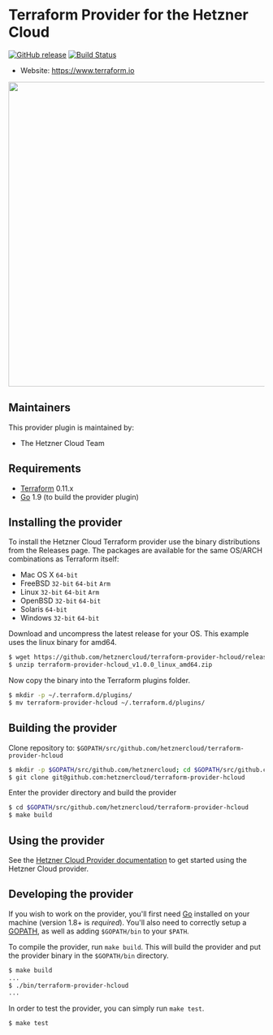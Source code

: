 Terraform Provider for the Hetzner Cloud
==================
[![GitHub release](https://img.shields.io/github/release/hetznercloud/terraform-provider-hcloud.svg)](https://github.com/hetznercloud/terraform-provider-hcloud/releases/latest) [![Build Status](https://travis-ci.org/hetznercloud/terraform-provider-hcloud.svg?branch=master)](https://travis-ci.org/hetznercloud/terraform-provider-hcloud)

- Website: https://www.terraform.io
<img src="https://cdn.rawgit.com/hashicorp/terraform-website/master/content/source/assets/images/logo-hashicorp.svg" width="600px">

Maintainers
-----------

This provider plugin is maintained by:

* The Hetzner Cloud Team

Requirements
------------

-	[Terraform](https://www.terraform.io/downloads.html) 0.11.x
-	[Go](https://golang.org/doc/install) 1.9 (to build the provider plugin)

Installing the provider
---------------------
To install the Hetzner Cloud Terraform provider use the binary distributions from the Releases page. The packages are available for the same OS/ARCH combinations as Terraform itself:

- Mac OS X
`64-bit`
- FreeBSD
`32-bit` `64-bit` `Arm`
- Linux
`32-bit` `64-bit` `Arm`
- OpenBSD
`32-bit` `64-bit`
- Solaris
`64-bit`
- Windows
`32-bit` `64-bit`

Download and uncompress the latest release for your OS. This example uses the linux binary for amd64.

```sh
$ wget https://github.com/hetznercloud/terraform-provider-hcloud/releases/download/v1.0.0/terraform-provider-hcloud_v1.0.0_linux_amd64.zip
$ unzip terraform-provider-hcloud_v1.0.0_linux_amd64.zip
```

Now copy the binary into the Terraform plugins folder.

```sh
$ mkdir -p ~/.terraform.d/plugins/
$ mv terraform-provider-hcloud ~/.terraform.d/plugins/
```

Building the provider
---------------------

Clone repository to: `$GOPATH/src/github.com/hetznercloud/terraform-provider-hcloud`

```sh
$ mkdir -p $GOPATH/src/github.com/hetznercloud; cd $GOPATH/src/github.com/hetznercloud
$ git clone git@github.com:hetznercloud/terraform-provider-hcloud
```

Enter the provider directory and build the provider

```sh
$ cd $GOPATH/src/github.com/hetznercloud/terraform-provider-hcloud
$ make build
```

Using the provider
----------------------

See the [Hetzner Cloud Provider documentation](docs/readme.md) to get started using the Hetzner Cloud provider.


Developing the provider
---------------------------

If you wish to work on the provider, you'll first need [Go](http://www.golang.org) installed on your machine (version 1.8+ is *required*). You'll also need to correctly setup a [GOPATH](http://golang.org/doc/code.html#GOPATH), as well as adding `$GOPATH/bin` to your `$PATH`.

To compile the provider, run `make build`. This will build the provider and put the provider binary in the `$GOPATH/bin` directory.

```sh
$ make build
...
$ ./bin/terraform-provider-hcloud
...
```

In order to test the provider, you can simply run `make test`.

```sh
$ make test
```
